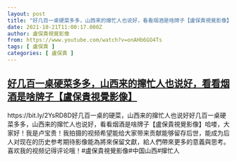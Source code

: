```yaml
---
layout: post
title: "好几百一桌硬菜多多，山西来的撺忙人也说好，看看烟酒是啥牌子【盧保貴視覺影像】"
date: 2021-10-21T11:00:17.000Z
author: 盧保貴視覺影像
from: https://www.youtube.com/watch?v=onAHb6GO4Ts
tags: [ 盧保貴 ]
categories: [ 盧保貴 ]
---
```

<!--1634814017000-->
[好几百一桌硬菜多多，山西来的撺忙人也说好，看看烟酒是啥牌子【盧保貴視覺影像】](https://www.youtube.com/watch?v=onAHb6GO4Ts)
------

<div>
https://bit.ly/2YsRD8D好几百一桌的硬菜，山西来的撺忙人也说好好几百一桌硬菜多多，山西来的撺忙人也说好，看看烟酒是啥牌子【盧保貴視覺影像】哈喽，大家好！我是卢宝贵！我拍摄的视频希望能给大家带来贡献能够留存后世，能成为后人对现在的历史参考期待影像能為將來保留文獻，給人們帶來更多的意義與思考。喜欢我的视频记得评论哦！#盧保貴視覺影像#中国山西#撺忙人
</div>
